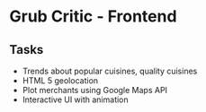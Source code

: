 Grub Critic - Frontend
======================


Tasks
-----
- Trends about popular cuisines, quality cuisines
- HTML 5 geolocation 
- Plot merchants using Google Maps API
- Interactive UI with animation 
